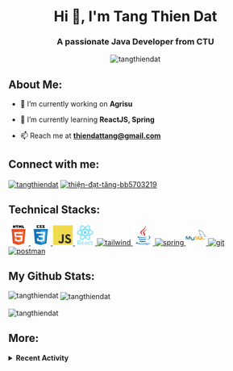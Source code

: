 <h1 align="center">Hi 👋, I'm Tang Thien Dat</h1>
<h3 align="center">A passionate Java Developer from CTU</h3>

<p align="center"> <img src="https://komarev.com/ghpvc/?username=tangthiendat&label=Profile%20views&color=0e75b6&style=flat" alt="tangthiendat" /> </p>

<h2>About Me:</h2>

- 🔭 I’m currently working on **Agrisu**

- 🌱 I’m currently learning **ReactJS, Spring**

- 📫 Reach me at **thiendattang@gmail.com**

<h2 align="left">Connect with me:</h2>
<p align="left">
<a href="https://www.facebook.com/profile.php?id=100015531667535" target="blank"><img align="center" src="https://raw.githubusercontent.com/rahuldkjain/github-profile-readme-generator/master/src/images/icons/Social/facebook.svg" alt="tangthiendat" height="30" width="40" /></a>
<a href="https://linkedin.com/in/thiện-đạt-tăng-bb5703219" target="blank"><img align="center" src="https://raw.githubusercontent.com/rahuldkjain/github-profile-readme-generator/master/src/images/icons/Social/linked-in-alt.svg" alt="thiện-đạt-tăng-bb5703219" height="30" width="40" /></a>
</p>

<h2 align="left">Technical Stacks:</h2>
<p align="left"> 
  <a href="https://www.w3.org/html/" target="_blank" rel="noreferrer"> <img src="https://raw.githubusercontent.com/devicons/devicon/master/icons/html5/html5-original-wordmark.svg" alt="html5" width="40" height="40"/> </a> 
  <a href="https://www.w3schools.com/css/" target="_blank" rel="noreferrer"> <img src="https://raw.githubusercontent.com/devicons/devicon/master/icons/css3/css3-original-wordmark.svg" alt="css3" width="40" height="40"/> </a> 
  <a href="https://developer.mozilla.org/en-US/docs/Web/JavaScript" target="_blank" rel="noreferrer"> <img src="https://raw.githubusercontent.com/devicons/devicon/master/icons/javascript/javascript-original.svg" alt="javascript" width="40" height="40"/> </a> 
  <a href="https://reactjs.org/" target="_blank" rel="noreferrer"> <img src="https://raw.githubusercontent.com/devicons/devicon/master/icons/react/react-original-wordmark.svg" alt="react" width="40" height="40"/> </a> 
  <a href="https://tailwindcss.com/" target="_blank" rel="noreferrer"> <img src="https://www.vectorlogo.zone/logos/tailwindcss/tailwindcss-icon.svg" alt="tailwind" width="40" height="40"/> </a> 
  <a href="https://www.java.com" target="_blank" rel="noreferrer"> <img src="https://raw.githubusercontent.com/devicons/devicon/master/icons/java/java-original.svg" alt="java" width="40" height="40"/> </a> 
  <a href="https://spring.io/" target="_blank" rel="noreferrer"> <img src="https://www.vectorlogo.zone/logos/springio/springio-icon.svg" alt="spring" width="40" height="40"/> </a> 
  <a href="https://www.mysql.com/" target="_blank" rel="noreferrer"> <img src="https://raw.githubusercontent.com/devicons/devicon/master/icons/mysql/mysql-original-wordmark.svg" alt="mysql" width="40" height="40"/> </a> 
  <a href="https://git-scm.com/" target="_blank" rel="noreferrer"> <img src="https://www.vectorlogo.zone/logos/git-scm/git-scm-icon.svg" alt="git" width="40" height="40"/> </a> 
  <a href="https://postman.com" target="_blank" rel="noreferrer"> <img src="https://www.vectorlogo.zone/logos/getpostman/getpostman-icon.svg" alt="postman" width="40" height="40"/> </a> 
</p>

<h2>My Github Stats:</h2>

<p><img align="left" src="https://github-readme-stats.vercel.app/api/top-langs?username=tangthiendat&show_icons=true&locale=en&layout=compact" alt="tangthiendat" /></p>

<p>&nbsp;<img align="center" src="https://github-readme-stats.vercel.app/api?username=tangthiendat&show_icons=true&locale=en" alt="tangthiendat" /></p>

<p><img align="center" src="https://github-readme-streak-stats.herokuapp.com/?user=tangthiendat&" alt="tangthiendat" /></p>

<h2>More:</h2>

<details>
  <summary><b>Recent Activity</b></summary>
  <br/>
    <a href="https://github.com/tangthiendat/"><img alt="Gift' Activity Graph" src="https://github-readme-activity-graph.vercel.app/graph?username=tangthiendat" /></a>
  <br/>
</details>
